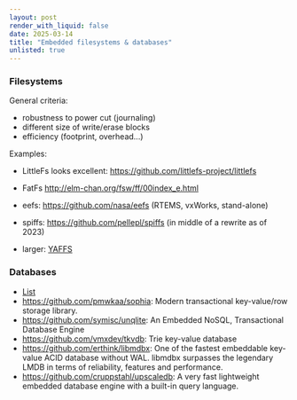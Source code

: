 ```yaml
---
layout: post
render_with_liquid: false
date: 2025-03-14
title: "Embedded filesystems & databases"
unlisted: true
---
```


### Filesystems

General criteria:

- robustness to power cut (journaling)
- different size of write/erase blocks
- efficiency (footprint, overhead...)

Examples:

- LittleFs looks excellent:
  <https://github.com/littlefs-project/littlefs>

- FatFs <http://elm-chan.org/fsw/ff/00index_e.html>

- eefs: <https://github.com/nasa/eefs> (RTEMS, vxWorks, stand-alone)

- spiffs: <https://github.com/pellepl/spiffs> (in middle of a rewrite as
  of 2023)

- larger: [YAFFS](https://yaffs.net/)

### Databases

- [List](https://github.com/pmwkaa/engine.so)
- <https://github.com/pmwkaa/sophia>: Modern transactional key-value/row
  storage library.
- <https://github.com/symisc/unqlite>: An Embedded NoSQL, Transactional
  Database Engine
- <https://github.com/vmxdev/tkvdb>: Trie key-value database
- <https://github.com/erthink/libmdbx>: One of the fastest embeddable
  key-value ACID database without WAL. libmdbx surpasses the legendary
  LMDB in terms of reliability, features and performance.
- <https://github.com/cruppstahl/upscaledb>: A very fast lightweight
  embedded database engine with a built-in query language.
